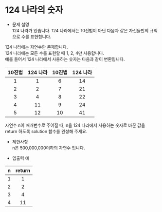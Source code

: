 # 124 나라의 숫자

* 문제 설명  
124 나라가 있습니다. 124 나라에서는 10진법이 아닌 다음과 같은 자신들만의 규칙으로 수를 표현합니다.  

124 나라에는 자연수만 존재합니다.  
124 나라에는 모든 수를 표현할 때 1, 2, 4만 사용합니다.  
예를 들어서 124 나라에서 사용하는 숫자는 다음과 같이 변환됩니다.  

|10진법	|124 나라	|10진법  |124 나라   |
|:-----:|:---------:|:-----:|:--------:|
|1      |	1       |	6   |	14     |
|2      |	2       |	7   |	21     |
|3      |	4       |	8   |	22     |
|4	    |11         |	9   |	24     |
|5      |	12	    |10     |	41     |

자연수 n이 매개변수로 주어질 때, n을 124 나라에서 사용하는 숫자로 바꾼 값을 return 하도록 solution 함수를 완성해 주세요.  

* 제한사항  
n은 500,000,000이하의 자연수 입니다. 
  
* 입출력 예

| n         | return      | 
|:---------:|:-----------:|
|1   	    |1            |
|2          |2            |
|3          |4            |
|4          |11           |
